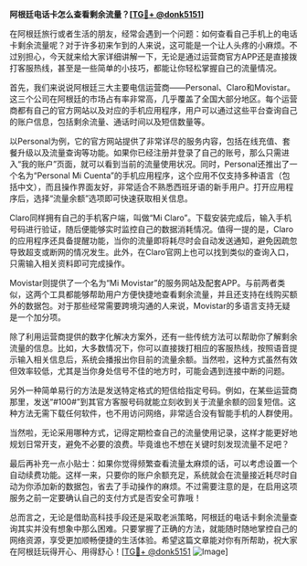 **阿根廷电话卡怎么查看剩余流量？[[TG💪+ @donk5151](https://t.me/s/donk5151)]**

在阿根廷旅行或者生活的朋友，经常会遇到一个问题：如何查看自己手机上的电话卡剩余流量呢？对于许多初来乍到的人来说，这可能是一个让人头疼的小麻烦。不过别担心，今天就来给大家详细讲解一下，无论是通过运营商官方APP还是直接拨打客服热线，甚至是一些简单的小技巧，都能让你轻松掌握自己的流量情况。

首先，我们来说说阿根廷三大主要电信运营商——Personal、Claro和Movistar。这三个公司在阿根廷的市场占有率非常高，几乎覆盖了全国大部分地区。每个运营商都有自己的官方网站以及对应的手机应用程序，用户可以通过这些平台查询自己的账户信息，包括剩余流量、通话时间以及短信数量等。

以Personal为例，它的官方网站提供了非常详尽的服务内容，包括在线充值、套餐升级以及流量查询等功能。如果你已经注册并登录了自己的账号，那么只需进入“我的账户”页面，就可以看到当前的流量使用状况。同时，Personal还推出了一个名为“Personal Mi Cuenta”的手机应用程序，这个应用不仅支持多种语言（包括中文），而且操作界面友好，非常适合不熟悉西班牙语的新手用户。打开应用程序后，选择“流量余额”选项即可快速获取相关信息。

Claro同样拥有自己的手机客户端，叫做“Mi Claro”。下载安装完成后，输入手机号码进行验证，随后便能够实时监控自己的数据消耗情况。值得一提的是，Claro的应用程序还具备提醒功能，当你的流量即将耗尽时会自动发送通知，避免因疏忽导致超支或断网的情况发生。此外，在Claro官网上也可以找到类似的查询入口，只需输入相关资料即可完成操作。

Movistar则提供了一个名为“Mi Movistar”的服务网站及配套APP。与前两者类似，这两个工具都能够帮助用户方便快捷地查看剩余流量，并且还支持在线购买额外的数据包。对于那些经常需要跨境沟通的人来说，Movistar的多语言支持无疑是一个加分项。

除了利用运营商提供的数字化解决方案外，还有一些传统方法可以帮助你了解剩余流量的信息。比如，大多数情况下，你可以直接拨打相应的客服热线，按照语音提示输入相关信息后，系统会播报出你目前的流量余额。当然啦，这种方式虽然有效但效率较低，尤其是当你身处信号不佳的地方时，可能会遇到连接中断的问题。

另外一种简单易行的方法是发送特定格式的短信给指定号码。例如，在某些运营商那里，发送“#100#”到其官方客服号码就能立刻收到关于流量余额的回复短信。这种方法无需下载任何软件，也不用访问网络，非常适合没有智能手机的人群使用。

当然啦，无论采用哪种方式，记得定期检查自己的流量使用记录，这样才能更好地规划日常开支，避免不必要的浪费。毕竟谁也不想在关键时刻发现流量不足吧？

最后再补充一点小贴士：如果你觉得频繁查看流量太麻烦的话，可以考虑设置一个自动续费功能。这样一来，只要你的账户余额充足，系统就会在流量接近耗尽时自动为你添加新的数据包，省去了手动操作的麻烦。不过需要注意的是，在启用这项服务之前一定要确认自己的支付方式是否安全可靠哦！

总而言之，无论是借助高科技手段还是采取老派策略，阿根廷的电话卡剩余流量查询其实并没有想象中那么困难。只要掌握了正确的方法，就能随时随地掌控自己的网络资源，享受更加顺畅便捷的生活体验。希望这篇文章能对你有所帮助，祝大家在阿根廷玩得开心、用得舒心！[[TG💪+ @donk5151](https://t.me/s/donk5151) ![Image](https://i.postimg.cc/rwNCRYN7/Snipaste-2025-04-30-17-27-05.png)]
